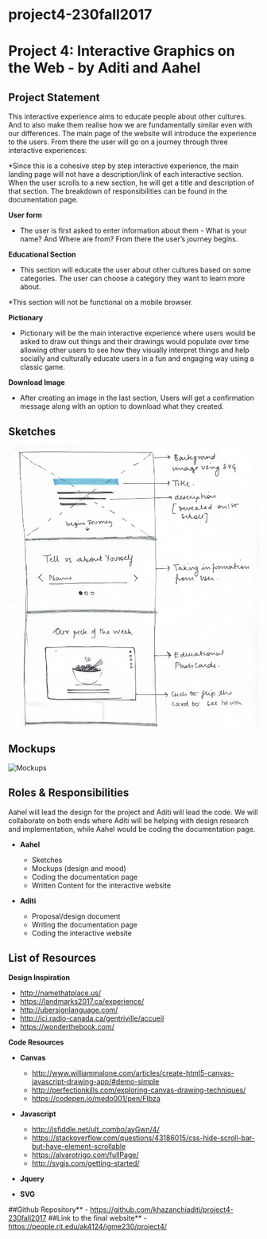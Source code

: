 # project4-230fall2017
# Project 4: Interactive Graphics on the Web - by Aditi and Aahel

## Project Statement
This interactive experience aims to educate people about other cultures. And to also make them realise how we are fundamentally similar even with our differences. The main page of the website will introduce the experience to the users. From there the user will go on a journey through three interactive experiences:

*Since this is a cohesive step by step interactive experience, the main landing page will not have a description/link of each interactive section. When the user scrolls to a new section, he will get a title and description of that section. The breakdown of responsibilities can be found in the documentation page.

**User form**
- The user is first asked to enter information about them - What is your name? And Where are from? From there the user’s journey begins.

**Educational Section**
- This section will educate the user about other cultures based on some categories. The user can choose a category they want to learn more about.

*This section will not be functional on a mobile browser.

**Pictionary**
- Pictionary will be the main interactive experience where users would be asked to draw out things and their drawings would populate over time allowing other users to see how they visually interpret things and help socially and culturally educate users in a fun and engaging way using a classic game. 

**Download Image**
- After creating an image in the last section, Users will get a confirmation message along with an option to download what they created.

## Sketches
![Sketches](https://github.com/khazanchiaditi/project4-230fall2017/blob/master/sketch.jpg)

## Mockups
![Mockups](https://github.com/khazanchiaditi/project4-230fall2017/tree/master/design_screens)

## Roles & Responsibilities
Aahel will lead the design for the project and Aditi will lead the code. We will collaborate on both ends where Aditi will be helping with design research and implementation, while Aahel would be coding the documentation page.

- **Aahel**
  - Sketches
  - Mockups (design and mood)
  - Coding the documentation page
  - Written Content for the interactive website
  
- **Aditi**
  - Proposal/design document
  - Writing the documentation page
  - Coding the interactive website

## List of Resources

**Design Inspiration**
- http://namethatplace.us/
- https://landmarks2017.ca/experience/
- http://ubersignlanguage.com/
- http://ici.radio-canada.ca/gentriville/accueil
- https://wonderthebook.com/

**Code Resources**
- **Canvas**
  - http://www.williammalone.com/articles/create-html5-canvas-javascript-drawing-app/#demo-simple
  - http://perfectionkills.com/exploring-canvas-drawing-techniques/
  - https://codepen.io/medo001/pen/FIbza

- **Javascript**
  - http://jsfiddle.net/ult_combo/ayGwn/4/
  - https://stackoverflow.com/questions/43186015/css-hide-scroll-bar-but-have-element-scrollable
  - https://alvarotrigo.com/fullPage/
  - http://svgjs.com/getting-started/
  
- **Jquery**
- **SVG**

##Github Repository** - https://github.com/khazanchiaditi/project4-230fall2017
##Link to the final website** - https://people.rit.edu/ak4124/igme230/project4/


